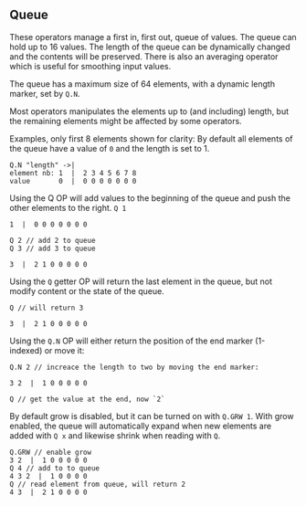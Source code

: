 ## Queue
These operators manage a first in, first out, queue of values. The queue can 
hold up to 16 values. The length of the queue can be dynamically changed and 
the contents will be preserved. There is also an averaging operator which is 
useful for smoothing input values.

The queue has a maximum size of 64 elements, with a dynamic length marker,
set by `Q.N`.

Most operators manipulates the elements up to (and including) length, but the
remaining elements might be affected by some operators.

Examples, only first 8 elements shown for clarity:
By default all elements of the queue have a value of `0` and the length is set to 1.
```
Q.N "length" ->| 
element nb: 1  |  2 3 4 5 6 7 8 
value       0  |  0 0 0 0 0 0 0
```

Using the Q OP will add values to the beginning of the queue and push the other elements to the right.
`Q 1`
```
1  |  0 0 0 0 0 0 0

Q 2 // add 2 to queue
Q 3 // add 3 to queue

3  |  2 1 0 0 0 0 0
```

Using the `Q` getter OP will return the last element in the queue, but not modify content or the state of the queue.

```
Q // will return 3

3  |  2 1 0 0 0 0 0
```

Using the `Q.N` OP will either return the position of the end marker (1-indexed) or move it:

```
Q.N 2 // increace the length to two by moving the end marker:

3 2  |  1 0 0 0 0 0

Q // get the value at the end, now `2`
```

By default grow is disabled, but it can be turned on with `Q.GRW 1`. With grow enabled, the queue will automatically expand when new elements are added with `Q x` and likewise shrink when reading with `Q`.

```
Q.GRW // enable grow
3 2  |  1 0 0 0 0 0
Q 4 // add to to queue
4 3 2  |  1 0 0 0 0
Q // read element from queue, will return 2
4 3  |  2 1 0 0 0 0
```

